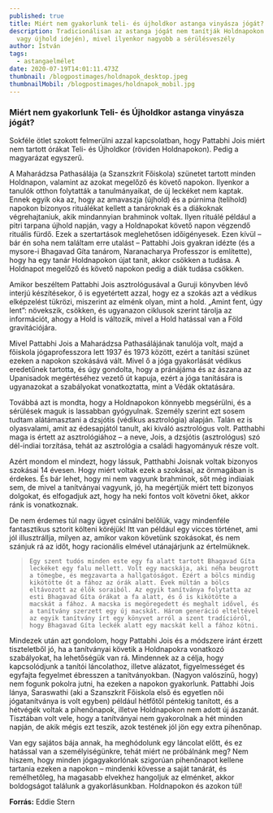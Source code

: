 ```yaml
---
published: true
title: Miért nem gyakorlunk teli- és újholdkor astanga vinyásza jógát?
description: Tradicionálisan az astanga jógát nem tanítják Holdnapokon (telihold
  vagy újhold idején), mivel ilyenkor nagyobb a sérülésveszély
author: István
tags:
  - astangaelmélet
date: 2020-07-19T14:01:11.473Z
thumbnail: /blogpostimages/holdnapok_desktop.jpeg
thumbnailMobil: /blogpostimages/holdnapok_mobil.jpg
---
```

### Miért nem gyakorlunk Teli- és Újholdkor astanga vinyásza jógát?

Sokféle ötlet szokott felmerülni azzal kapcsolatban, hogy Pattabhi Jois miért nem tartott órákat Teli- és Újholdkor (röviden Holdnapokon). Pedig a magyarázat egyszerű.

A Maharádzsa Pathasálája (a Szanszkrit Főiskola) szünetet tartott minden Holdnapon, valamint az azokat megelőző és követő napokon. Ilyenkor a tanulók otthon folytatták a tanulmányaikat, de új leckéket nem kaptak. Ennek egyik oka az, hogy az amavaszja (újhold) és a púrnima (telihold) napokon bizonyos rituálékat kellett a tanároknak és a diákoknak végrehajtaniuk, akik mindannyian brahminok voltak. Ilyen rituálé például a pitri tarpana újhold napján, vagy a Holdnapokat követő napon végzendő rituális fürdő. Ezek a szertartások meglehetősen időigényesek. Ezen kívül – bár én soha nem találtam erre utalást – Pattabhi Jois gyakran idézte (és a mysore-i Bhagavad Gíta tanárom, Naranacharya Professzor is említette), hogy ha egy tanár Holdnapokon újat tanít, akkor csökken a tudása. A Holdnapot megelőző és követő napokon pedig a diák tudása csökken.

Amikor beszéltem Pattabhi Jois asztrológusával a Guruji könyvben lévő interjú készítésekor, ő is egyetértett azzal, hogy ez a szokás azt a védikus elképzelést tükrözi, miszerint az elménk olyan, mint a hold. „Amint fent, úgy lent”: növekszik, csökken, és ugyanazon ciklusok szerint tárolja az információt, ahogy a Hold is változik, mivel a Hold hatással van a Föld gravitációjára.

Mivel Pattabhi Jois a Maharádzsa Pathasálájának tanulója volt, majd a főiskola jógaprofesszora lett 1937 és 1973 között, ezért a tanítási szünet ezeken a napokon szokásává vált. Mivel ő a jóga gyakorlását védikus eredetűnek tartotta, és úgy gondolta, hogy a pránájáma és az ászana az Upanisadok megértéséhez vezető út kapuja, ezért a jóga tanítására is ugyanazokat a szabályokat vonatkoztatta, mint a Védák oktatására.

Továbbá azt is mondta, hogy a Holdnapokon könnyebb megsérülni, és a sérülések maguk is lassabban gyógyulnak. Személy szerint ezt sosem tudtam alátámasztani a dzsjótis (védikus asztrológia) alapján. Talán ez is olyasvalami, amit az édesapjától tanult, aki kiváló asztrológus volt. Patthabhi maga is értett az asztrológiához – a neve, Jois, a dzsjótis (asztrológus) szó dél-indiai torzítása, tehát az asztrológia a családi hagyományuk része volt.

Azért mondom el mindezt, hogy lássuk, Patthabhi Joisnak voltak bizonyos szokásai 14 évesen. Hogy miért voltak ezek a szokásai, az önmagában is érdekes. És bár lehet, hogy mi nem vagyunk brahminok, sőt még indiaiak sem, de mivel a tanítványai vagyunk, jó, ha megértjük miért tett bizonyos dolgokat, és elfogadjuk azt, hogy ha neki fontos volt követni őket, akkor ránk is vonatkoznak.

De nem érdemes túl nagy ügyet csinálni belőlük, vagy mindenféle fantasztikus sztorit költeni köréjük! Itt van például egy vicces történet, ami jól illusztrállja, milyen az, amikor vakon követünk szokásokat, és nem szánjuk rá az időt, hogy racionális elmével utánajárjunk az értelmüknek.

>     Egy szent tudós minden este egy fa alatt tartott Bhagavad Gíta leckéket egy falu mellett. Volt egy macskája, aki néha beugrott a tömegbe, és megzavarta a hallgatóságot. Ezért a bölcs mindig kikötötte őt a fához az órák alatt. Évek múltán a bölcs eltávozott az élők soraiból. Az egyik tanítványa folytatta az esti Bhagavad Gíta órákat a fa alatt, és ő is kikötötte a macskát a fához. A macska is megöregedett és meghalt idővel, és a tanítvány szerzett egy új macskát. Három generáció elteltével az egyik tanítvány írt egy könyvet arról a szent tradícióról, hogy Bhagavad Gíta leckék alatt egy macskát kell a fához kötni.

Mindezek után azt gondolom, hogy Pattabhi Jois és a módszere iránt érzett tiszteletből jó, ha a tanítványai követik a Holdnapokra vonatkozó szabályokat, ha lehetőségük van rá. Mindennek az a célja, hogy kapcsolódjunk a tanítói láncolathoz, illetve alázatot, figyelmességet és egyfajta fegyelmet ébresszen a tanítványokban. (Nagyon valószínű, hogy) nem fogunk pokolra jutni, ha ezeken a napokon gyakorlunk. Pattabhi Jois lánya, Saraswathi (aki a Szanszkrit Főiskola első és egyetlen női jógatanítványa is volt egyben) például hétfőtől péntekig tanított, és a hétvégék voltak a pihenőnapok, illetve Holdnapokon nem adott új ászanát. Tisztában volt vele, hogy a tanítványai nem gyakorolnak a hét minden napján, de akik mégis ezt teszik, azok testének jól jön egy extra pihenőnap.

Van egy sajátos bája annak, ha meghódolunk egy láncolat előtt, és ez hatással van a személyiségünkre, tehát miért ne próbálnánk meg? Nem hiszem, hogy minden jógagyakorlónak szigorúan pihenőnapot kellene tartania ezeken a napokon – mindenki kövesse a saját tanárát, és remélhetőleg, ha magasabb elvekhez hangoljuk az elménket, akkor boldogságot találunk a gyakorlásunkban. Holdnapokon és azokon túl!

**Forrás:** Eddie Stern



